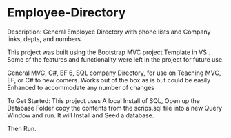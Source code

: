# Employee-Directory

Description: General Employee Directory with phone lists and Company links, depts, and numbers.  

This project was built using the Bootstrap MVC project Template in VS .  Some of the features and functionality were  left in the project for future use.  

General MVC, C#, EF 6, SQL  company Directory, for use on Teaching MVC, EF, or C#  to new comers.  Works out of the box as is but could be easily Enhanced to accommodate any number of changes


To Get Started:   This project uses A local Install of SQL,   Open up the Database Folder copy the contents from the scrips.sql file into a new Query WIndow and run. It will Install and Seed a database. 

Then Run. 

